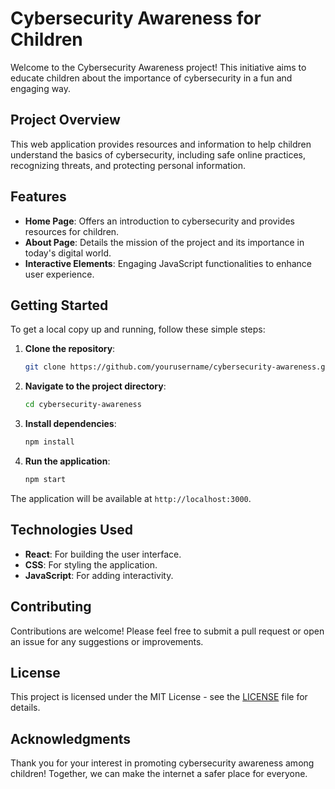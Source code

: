 # Cybersecurity Awareness for Children

Welcome to the Cybersecurity Awareness project! This initiative aims to educate children about the importance of cybersecurity in a fun and engaging way. 

## Project Overview

This web application provides resources and information to help children understand the basics of cybersecurity, including safe online practices, recognizing threats, and protecting personal information.

## Features

- **Home Page**: Offers an introduction to cybersecurity and provides resources for children.
- **About Page**: Details the mission of the project and its importance in today's digital world.
- **Interactive Elements**: Engaging JavaScript functionalities to enhance user experience.

## Getting Started

To get a local copy up and running, follow these simple steps:

1. **Clone the repository**:
   ```bash
   git clone https://github.com/yourusername/cybersecurity-awareness.git
   ```

2. **Navigate to the project directory**:
   ```bash
   cd cybersecurity-awareness
   ```

3. **Install dependencies**:
   ```bash
   npm install
   ```

4. **Run the application**:
   ```bash
   npm start
   ```

The application will be available at `http://localhost:3000`.

## Technologies Used

- **React**: For building the user interface.
- **CSS**: For styling the application.
- **JavaScript**: For adding interactivity.

## Contributing

Contributions are welcome! Please feel free to submit a pull request or open an issue for any suggestions or improvements.

## License

This project is licensed under the MIT License - see the [LICENSE](LICENSE) file for details.

## Acknowledgments

Thank you for your interest in promoting cybersecurity awareness among children! Together, we can make the internet a safer place for everyone.